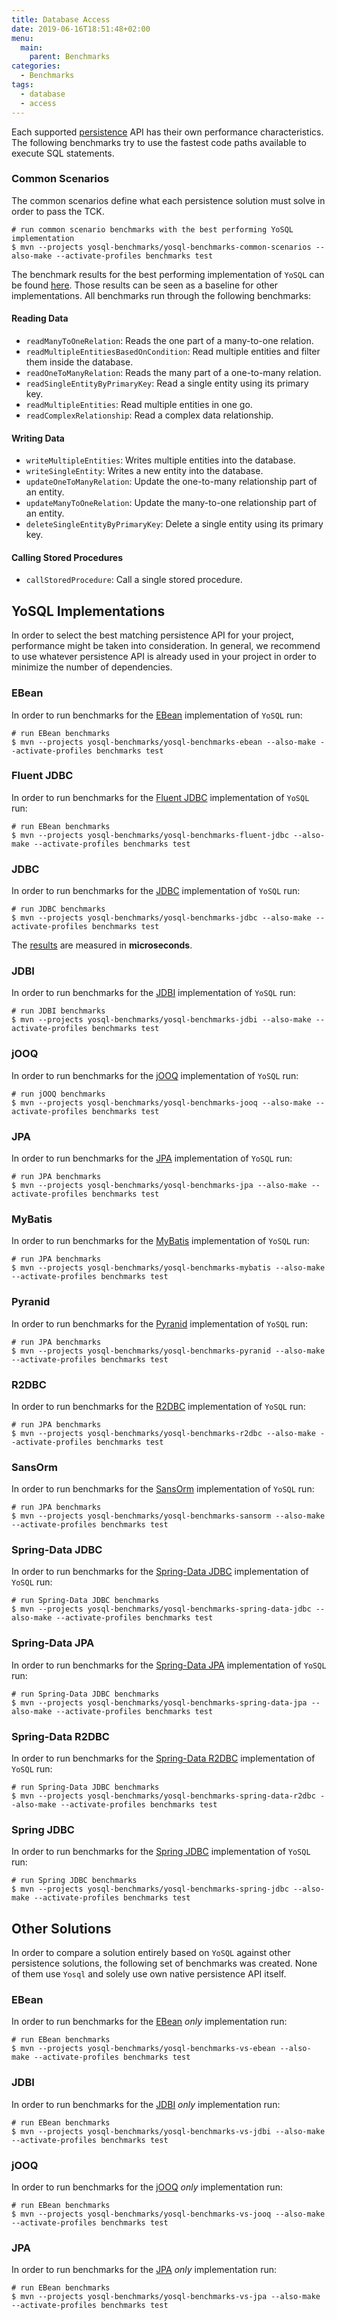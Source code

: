 ```yaml
---
title: Database Access
date: 2019-06-16T18:51:48+02:00
menu:
  main:
    parent: Benchmarks
categories:
  - Benchmarks 
tags:
  - database
  - access
---
```


Each supported [persistence](/persistence/) API has their own performance characteristics. The following benchmarks try to use the fastest code paths available to execute SQL statements.

### Common Scenarios

The common scenarios define what each persistence solution must solve in order to pass the TCK.

```shell
# run common scenario benchmarks with the best performing YoSQL implementation
$ mvn --projects yosql-benchmarks/yosql-benchmarks-common-scenarios --also-make --activate-profiles benchmarks test
```
The benchmark results for the best performing implementation of `YoSQL` can be found [here](https://jmh.morethan.io/?sources=https://yosql.projects.metio.wtf/benchmarks/2021/yosql-benchmarks-common-scenarios.json,https://yosql.projects.metio.wtf/benchmarks/current/yosql-benchmarks-common-scenarios.json). Those results can be seen as a baseline for other implementations. All benchmarks run through the following benchmarks:

#### Reading Data

- `readManyToOneRelation`: Reads the one part of a many-to-one relation.
- `readMultipleEntitiesBasedOnCondition`: Read multiple entities and filter them inside the database.
- `readOneToManyRelation`: Reads the many part of a one-to-many relation.
- `readSingleEntityByPrimaryKey`: Read a single entity using its primary key.
- `readMultipleEntities`: Read multiple entities in one go.
- `readComplexRelationship`: Read a complex data relationship.

#### Writing Data

- `writeMultipleEntities`: Writes multiple entities into the database.
- `writeSingleEntity`: Writes a new entity into the database.
- `updateOneToManyRelation`: Update the one-to-many relationship part of an entity.
- `updateManyToOneRelation`: Update the many-to-one relationship part of an entity.
- `deleteSingleEntityByPrimaryKey`: Delete a single entity using its primary key.

#### Calling Stored Procedures

- `callStoredProcedure`: Call a single stored procedure.

## YoSQL Implementations

In order to select the best matching persistence API for your project, performance might be taken into consideration. In general, we recommend to use whatever persistence API is already used in your project in order to minimize the number of dependencies.

### EBean

In order to run benchmarks for the  [EBean](/persistence/ebean/) implementation of `YoSQL` run:

```shell
# run EBean benchmarks
$ mvn --projects yosql-benchmarks/yosql-benchmarks-ebean --also-make --activate-profiles benchmarks test
```

### Fluent JDBC

In order to run benchmarks for the  [Fluent JDBC](/persistence/fluent-jdbc/) implementation of `YoSQL` run:

```shell
# run EBean benchmarks
$ mvn --projects yosql-benchmarks/yosql-benchmarks-fluent-jdbc --also-make --activate-profiles benchmarks test
```

### JDBC

In order to run benchmarks for the  [JDBC](/persistence/jdbc/) implementation of `YoSQL` run:

```shell
# run JDBC benchmarks
$ mvn --projects yosql-benchmarks/yosql-benchmarks-jdbc --also-make --activate-profiles benchmarks test
```
The [results](https://jmh.morethan.io/?sources=https://yosql.projects.metio.wtf/benchmarks/2021/yosql-benchmarks-jdbc.json,https://yosql.projects.metio.wtf/benchmarks/current/yosql-benchmarks-jdbc.json) are measured in **microseconds**.

### JDBI

In order to run benchmarks for the  [JDBI](/persistence/jdbi/) implementation of `YoSQL` run:

```shell
# run JDBI benchmarks
$ mvn --projects yosql-benchmarks/yosql-benchmarks-jdbi --also-make --activate-profiles benchmarks test
```

### jOOQ

In order to run benchmarks for the  [jOOQ](/persistence/jooq/) implementation of `YoSQL` run:

```shell
# run jOOQ benchmarks
$ mvn --projects yosql-benchmarks/yosql-benchmarks-jooq --also-make --activate-profiles benchmarks test
```

### JPA

In order to run benchmarks for the  [JPA](/persistence/jpa/) implementation of `YoSQL` run:

```shell
# run JPA benchmarks
$ mvn --projects yosql-benchmarks/yosql-benchmarks-jpa --also-make --activate-profiles benchmarks test
```

### MyBatis

In order to run benchmarks for the  [MyBatis](/persistence/mybatis/) implementation of `YoSQL` run:

```shell
# run JPA benchmarks
$ mvn --projects yosql-benchmarks/yosql-benchmarks-mybatis --also-make --activate-profiles benchmarks test
```

### Pyranid

In order to run benchmarks for the  [Pyranid](/persistence/pyranid/) implementation of `YoSQL` run:

```shell
# run JPA benchmarks
$ mvn --projects yosql-benchmarks/yosql-benchmarks-pyranid --also-make --activate-profiles benchmarks test
```

### R2DBC

In order to run benchmarks for the  [R2DBC](/persistence/r2dbc/) implementation of `YoSQL` run:

```shell
# run JPA benchmarks
$ mvn --projects yosql-benchmarks/yosql-benchmarks-r2dbc --also-make --activate-profiles benchmarks test
```

### SansOrm

In order to run benchmarks for the  [SansOrm](/persistence/sansorm/) implementation of `YoSQL` run:

```shell
# run JPA benchmarks
$ mvn --projects yosql-benchmarks/yosql-benchmarks-sansorm --also-make --activate-profiles benchmarks test
```

### Spring-Data JDBC

In order to run benchmarks for the  [Spring-Data JDBC](/persistence/spring-data-jdbc/) implementation of `YoSQL` run:

```shell
# run Spring-Data JDBC benchmarks
$ mvn --projects yosql-benchmarks/yosql-benchmarks-spring-data-jdbc --also-make --activate-profiles benchmarks test
```

### Spring-Data JPA

In order to run benchmarks for the  [Spring-Data JPA](/persistence/spring-data-jpa/) implementation of `YoSQL` run:

```shell
# run Spring-Data JDBC benchmarks
$ mvn --projects yosql-benchmarks/yosql-benchmarks-spring-data-jpa --also-make --activate-profiles benchmarks test
```

### Spring-Data R2DBC

In order to run benchmarks for the  [Spring-Data R2DBC](/persistence/spring-data-r2dbc/) implementation of `YoSQL` run:

```shell
# run Spring-Data JDBC benchmarks
$ mvn --projects yosql-benchmarks/yosql-benchmarks-spring-data-r2dbc --also-make --activate-profiles benchmarks test
```

### Spring JDBC

In order to run benchmarks for the  [Spring JDBC](/persistence/spring-jdbc/) implementation of `YoSQL` run:

```shell
# run Spring JDBC benchmarks
$ mvn --projects yosql-benchmarks/yosql-benchmarks-spring-jdbc --also-make --activate-profiles benchmarks test
```

## Other Solutions

In order to compare a solution entirely based on `YoSQL` against other persistence solutions, the following set of benchmarks was created. None of them use `Yosql` and solely use own native persistence API itself.

### EBean

In order to run benchmarks for the  [EBean](/persistence/ebean/) *only* implementation run:

```shell
# run EBean benchmarks
$ mvn --projects yosql-benchmarks/yosql-benchmarks-vs-ebean --also-make --activate-profiles benchmarks test
```

### JDBI

In order to run benchmarks for the  [JDBI](/persistence/jdbi/) *only* implementation run:

```shell
# run EBean benchmarks
$ mvn --projects yosql-benchmarks/yosql-benchmarks-vs-jdbi --also-make --activate-profiles benchmarks test
```

### jOOQ

In order to run benchmarks for the  [jOOQ](/persistence/jooq/) *only* implementation run:

```shell
# run EBean benchmarks
$ mvn --projects yosql-benchmarks/yosql-benchmarks-vs-jooq --also-make --activate-profiles benchmarks test
```

### JPA

In order to run benchmarks for the  [JPA](/persistence/jpa/) *only* implementation run:

```shell
# run EBean benchmarks
$ mvn --projects yosql-benchmarks/yosql-benchmarks-vs-jpa --also-make --activate-profiles benchmarks test
```
